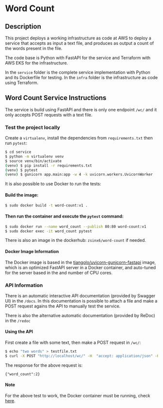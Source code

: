 # Word Count

## Description
This project deploys a working infrastructure as code at AWS to deploy a service that accepts as input a text file, and produces as output a count of the
words present in the file.

The code base is Python with FastAPI for the service and Terraform with AWS EKS for the infrastructure.


In the `service` folder is the complete service implementation with Python and its Dockerfile for testing. In the `infra` folder is the infrastructure as code using Terraform.

## Word Count Service Instructions
The service is build using FastAPI and there is only one endpoint `/wc/` and it only accepts POST requests with a text file.

### Test the project locally

Create a `virtualenv`, install the dependencies from `requirements.txt` then run `pytest`:

```bash
$ cd service
$ python -m virtualenv venv
$ source venv/bin/activate
(venv) $ pip install -r requirements.txt
(venv) $ pytest
(venv) $ gunicorn app.main:app -w 4 -k uvicorn.workers.UvicornWorker
```
It is also possible to use Docker to run the tests:

#### Build the image:

```bash
$ sudo docker build -t word-count:v1 .
```

#### Then run the container and execute the `pytest` command:

```bash
$ sudo docker run --name word_count --publish 80:80 word-count:v1
$ sudo docker exec -it word_count pytest
```

There is also an image in the dockerhub: `zsinx6/word-count` if needed.

#### Docker Image Information

The Docker image is based in the [tiangolo/uvicorn-gunicorn-fastapi](https://hub.docker.com/r/tiangolo/uvicorn-gunicorn-fastapi) image, which is an optimized FastAPI server in a Docker container, and auto-tuned for the server based in the and number of CPU cores.

### API Information
There is an automatic interactive API documentation (provided by Swagger UI) in the `/docs`.
In this documentation is possible to attach a file and make a POST request agains the API to manually test the service.

There is also the alternative automatic documentation (provided by ReDoc) in the `/redoc`

#### Using the API
First create a file with some text, then make a POST request in `/wc/`:

```bash
$ echo "two words" > testfile.txt
$ curl -X POST "http://localhost/wc/" -H  "accept: application/json" -H  "Content-Type: multipart/form-data" -F "file=@testfile.txt;type=text/plain"
```

The response for the above request is:

```
{"word_count":2}
```

#### Note
For the above test to work, the Docker container must be running, check [here](#test-the-project-locally).
